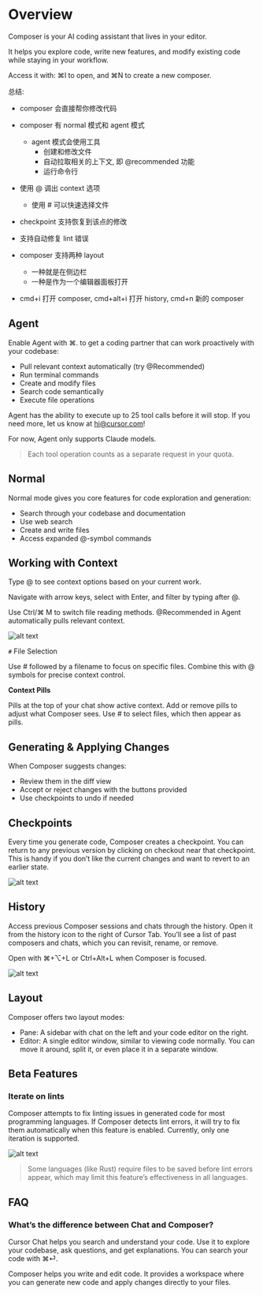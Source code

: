 # Overview

Composer is your AI coding assistant that lives in your editor.

It helps you explore code, write new features, and modify existing code while staying in your workflow.

Access it with: ⌘I to open, and ⌘N to create a new composer.

总结:
- composer 会直接帮你修改代码
- composer 有 normal 模式和 agent 模式
  - agent 模式会使用工具
    - 创建和修改文件
    - 自动拉取相关的上下文, 即 @recommended 功能
    - 运行命令行
- 使用 @ 调出 context 选项
  - 使用 # 可以快速选择文件
- checkpoint 支持恢复到该点的修改
- 支持自动修复 lint 错误


- composer 支持两种 layout
  - 一种就是在侧边栏
  - 一种是作为一个编辑器面板打开
- cmd+i 打开 composer, cmd+alt+i 打开 history, cmd+n 新的 composer


## Agent

Enable Agent with ⌘. to get a coding partner that can work proactively with your codebase:

- Pull relevant context automatically (try @Recommended)
- Run terminal commands
- Create and modify files
- Search code semantically
- Execute file operations

Agent has the ability to execute up to 25 tool calls before it will stop. If you need more, let us know at hi@cursor.com!

For now, Agent only supports Claude models.

> Each tool operation counts as a separate request in your quota.

## Normal

Normal mode gives you core features for code exploration and generation:

- Search through your codebase and documentation
- Use web search
- Create and write files
- Access expanded @-symbol commands

## Working with Context

Type @ to see context options based on your current work.

Navigate with arrow keys, select with Enter, and filter by typing after @.

Use Ctrl/⌘ M to switch file reading methods. @Recommended in Agent automatically pulls relevant context.

![alt text](https://mintlify.s3.us-west-1.amazonaws.com/cursor/images/context/@-symbols-basics.png)

`#` File Selection

Use # followed by a filename to focus on specific files. Combine this with @ symbols for precise context control.

**Context Pills**

Pills at the top of your chat show active context. Add or remove pills to adjust what Composer sees. Use # to select files, which then appear as pills.

## Generating & Applying Changes

When Composer suggests changes:

- Review them in the diff view
- Accept or reject changes with the buttons provided
- Use checkpoints to undo if needed

## Checkpoints

Every time you generate code, Composer creates a checkpoint. You can return to any previous version by clicking on checkout near that checkpoint. This is handy if you don’t like the current changes and want to revert to an earlier state.

![alt text](https://mintlify.s3.us-west-1.amazonaws.com/cursor/images/composer/checkpoints.png)

## History

Access previous Composer sessions and chats through the history. Open it from the history icon to the right of Cursor Tab. You’ll see a list of past composers and chats, which you can revisit, rename, or remove.

Open with ⌘+⌥+L or Ctrl+Alt+L when Composer is focused.

![alt text](https://mintlify.s3.us-west-1.amazonaws.com/cursor/images/composer/history.png)

## Layout

Composer offers two layout modes:

- Pane: A sidebar with chat on the left and your code editor on the right.
- Editor: A single editor window, similar to viewing code normally. You can move it around, split it, or even place it in a separate window.

## Beta Features

### Iterate on lints

Composer attempts to fix linting issues in generated code for most programming languages. If Composer detects lint errors, it will try to fix them automatically when this feature is enabled. Currently, only one iteration is supported.

![alt text](https://mintlify.s3.us-west-1.amazonaws.com/cursor/images/composer/iterate-on-lint.png)

> Some languages (like Rust) require files to be saved before lint errors appear, which may limit this feature’s effectiveness in all languages.

## FAQ

### What’s the difference between Chat and Composer?

Cursor Chat helps you search and understand your code. Use it to explore your codebase, ask questions, and get explanations. You can search your code with ⌘⏎.

Composer helps you write and edit code. It provides a workspace where you can generate new code and apply changes directly to your files.

